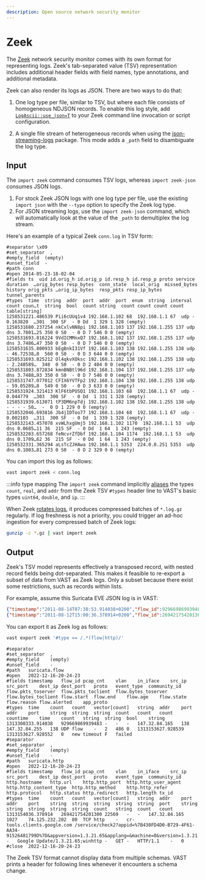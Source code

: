 ```yaml
---
description: Open source network security monitor
---
```


# Zeek

The [Zeek](https://zeek.org) network security monitor comes with its own format
for representing logs. Zeek's tab-separated value (TSV) representation includes
additional header fields with field names, type annotations, and additional
metadata.

Zeek can also render its logs as JSON. There are two ways to do that:

1. One log type per file, similar to TSV, but where each file consists of
   homogeneous NDJSON records. To enable this log style, add
   [`LogAscii::use_json=T`](https://docs.zeek.org/en/master/frameworks/logging.html)
   to your Zeek command line invocation or script configuration.

2. A single file stream of heterogeneous records when using the
   [json-streaming-logs](https://github.com/corelight/json-streaming-logs)
   package. This mode adds a `_path` field to disambiguate the log type.

## Input

The `import zeek` command consumes TSV logs, whereas `import zeek-json` consumes
JSON logs.

1. For stock Zeek JSON logs with one log type per file, use the existing `import
   json` with the `--type` option to specify the Zeek log type.
2. For JSON streaming logs, use the `import zeek-json` command, which will
   automatically look at the value of the `_path` to demultiplex the log stream.

Here's an example of a typical Zeek `conn.log` in TSV form:

```
#separator \x09
#set_separator  ,
#empty_field  (empty)
#unset_field  -
#path conn
#open 2014-05-23-18-02-04
#fields ts  uid id.orig_h id.orig_p id.resp_h id.resp_p proto service duration  …orig_bytes resp_bytes  conn_state  local_orig  missed_bytes  history orig_pkts …orig_ip_bytes  resp_pkts resp_ip_bytes tunnel_parents
#types  time  string  addr  port  addr  port  enum  string  interval  count coun…t  string  bool  count string  count count count count table[string]
1258531221.486539 Pii6cUUq1v4 192.168.1.102 68  192.168.1.1 67  udp - 0.163820  …301  300 SF  - 0 Dd  1 329 1 328 (empty)
1258531680.237254 nkCxlvNN8pi 192.168.1.103 137 192.168.1.255 137 udp dns 3.7801…25 350 0 S0  - 0 D 7 546 0 0 (empty)
1258531693.816224 9VdICMMnxQ7 192.168.1.102 137 192.168.1.255 137 udp dns 3.7486…47 350 0 S0  - 0 D 7 546 0 0 (empty)
1258531635.800933 bEgBnkI31Vf 192.168.1.103 138 192.168.1.255 138 udp - 46.72538…0  560 0 S0  - 0 D 3 644 0 0 (empty)
1258531693.825212 Ol4qkvXOksc 192.168.1.102 138 192.168.1.255 138 udp - 2.248589…  348  0 S0  - 0 D 2 404 0 0 (empty)
1258531803.872834 kmnBNBtl96d 192.168.1.104 137 192.168.1.255 137 udp dns 3.7488…93 350 0 S0  - 0 D 7 546 0 0 (empty)
1258531747.077012 CFIX6YVTFp2 192.168.1.104 138 192.168.1.255 138 udp - 59.05289…8  549 0 S0  - 0 D 3 633 0 0 (empty)
1258531924.321413 KlF6tbPUSQ1 192.168.1.103 68  192.168.1.1 67  udp - 0.044779  …303  300 SF  - 0 Dd  1 331 1 328 (empty)
1258531939.613071 tP3DM6npTdj 192.168.1.102 138 192.168.1.255 138 udp - - - - S0…  -  0 D 1 229 0 0 (empty)
1258532046.693816 Jb4jIDToo77 192.168.1.104 68  192.168.1.1 67  udp - 0.002103  …311  300 SF  - 0 Dd  1 339 1 328 (empty)
1258532143.457078 xvWLhxgUmj5 192.168.1.102 1170  192.168.1.1 53  udp dns 0.0685…11 36  215 SF  - 0 Dd  1 64  1 243 (empty)
1258532203.657268 feNcvrZfDbf 192.168.1.104 1174  192.168.1.1 53  udp dns 0.1709…62 36  215 SF  - 0 Dd  1 64  1 243 (empty)
1258532331.365294 aLsTcZJHAwa 192.168.1.1 5353  224.0.0.251 5353  udp dns 0.1003…81 273 0 S0  - 0 D 2 329 0 0 (empty)
```

You can import this log as follows:

```bash
vast import zeek < conn.log
```

:::info type mapping
The `import zeek` command implicitly
[aliases](/docs/understand/data-model/type-system.md) the types `count`, `real`,
and `addr` from the Zeek TSV `#types` header line to VAST's basic types
`uint64`, `double`, and `ip`.
:::

When Zeek [rotates logs][zeek-log-rotation], it produces compressed batches of
`*.log.gz` regularly. If log freshness is not a priority, you could trigger an
ad-hoc ingestion for every compressed batch of Zeek logs:

```bash
gunzip -c *.gz | vast import zeek
```

[zeek-log-rotation]: https://docs.zeek.org/en/stable/frameworks/logging.html#rotation

## Output

Zeek's TSV model represents effectively a transposed record, with nested record
fields being dot-separated. This makes it feasible to re-export a subset of data
from VAST as Zeek logs. Only a subset because there exist some restrictions,
such as records within lists.

For example, assume this Suricata EVE JSON log is in VAST:

```json
{"timestamp":"2011-08-14T07:38:53.914038+0200","flow_id":929669869939483,"event_type":"flow","src_ip":"147.32.84.165","src_port":138,"dest_ip":"147.32.84.255","dest_port":138,"proto":"UDP","app_proto":"failed","flow":{"pkts_toserver":2,"pkts_toclient":0,"bytes_toserver":486,"bytes_toclient":0,"start":"2011-08-12T14:53:47.928539+0200","end":"2011-08-12T14:53:47.928552+0200","age":0,"state":"new","reason":"timeout","alerted":false}}
{"timestamp":"2011-08-12T15:00:36.378914+0200","flow_id":269421754201300,"pcap_cnt":22569,"event_type":"http","src_ip":"147.32.84.165","src_port":1027,"dest_ip":"74.125.232.202","dest_port":80,"proto":"TCP","tx_id":0,"http":{"hostname":"cr-tools.clients.google.com","url":"/service/check2?appid=%7B430FD4D0-B729-4F61-AA34-91526481799D%7D&appversion=1.3.21.65&applang=&machine=0&version=1.3.21.65&osversion=5.1&servicepack=Service%20Pack%202","http_user_agent":"Google Update/1.3.21.65;winhttp","http_method":"GET","protocol":"HTTP/1.1","length":0}}
```

You can export it as Zeek log as follows:

```bash
vast export zeek '#type == /.*(flow|http)/'
```

```
#separator 	
#set_separator	,
#empty_field	(empty)
#unset_field	-
#path	suricata.flow
#open	2022-12-16-20-24-23
#fields	timestamp	flow_id	pcap_cnt	vlan	in_iface	src_ip	src_port	dest_ip	dest_port	proto	event_type	community_id	flow.pkts_toserver	flow.pkts_toclient	flow.bytes_toserver	flow.bytes_toclient	flow.start	flow.end	flow.age	flow.state	flow.reason	flow.alerted	app_proto
#types	time	count	count	vector[count]	string	addr	port	addr	port	string	string	string	count	count	count	countime	time	count	string	string	bool	string
1313300333.914038	929669869939483	-	-	-	147.32.84.165	138	147.32.84.255	138	UDP	flow	-	2	486	0	1313153627.928539	1313153627.928552	0	new	timeout	F	failed
#separator 	
#set_separator	,
#empty_field	(empty)
#unset_field	-
#path	suricata.http
#open	2022-12-16-20-24-23
#fields	timestamp	flow_id	pcap_cnt	vlan	in_iface	src_ip	src_port	dest_ip	dest_port	proto	event_type	community_id	http.hostname	http.url	http.http_port	http.http_user_agent	http.http_content_type	http.http_method	http.http_refer	http.protocol	http.status	http.redirect	http.length	tx_id
#types	time	count	count	vector[count]	string	addr	port	addr	port	string	string	string	string	string	port	string	string	string	string	string	count	string	count	count
1313154036.378914	269421754201300	22569	-	-	147.32.84.165	1027	74.125.232.202	80	TCP	http	-	cr-tools.clients.google.com	/service/check2?appid=%7B430FD4D0-B729-4F61-AA34-91526481799D%7D&appversion=1.3.21.65&applang=&machine=0&version=1.3.21.65&osversion=5.1&servicepack=Service%20Pack%202	-	Google Update/1.3.21.65;winhttp	-	GET	-	HTTP/1.1	-	0
#close	2022-12-16-20-24-23
```

The Zeek TSV format cannot display data from multiple schemas. VAST prints a
header for following lines whenever it encounters a schema change.
